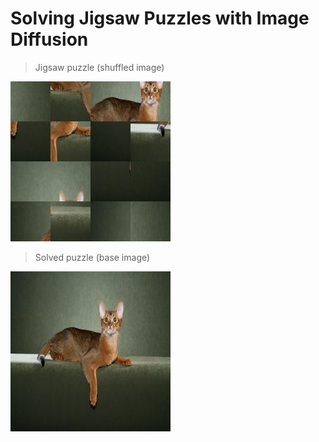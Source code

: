 # Solving Jigsaw Puzzles with Image Diffusion

> Jigsaw puzzle (shuffled image)

![shuffled_image](./examples/Abyssinian_1_shuffled.jpg)

> Solved puzzle (base image)

![base_image](./examples/Abyssinian_1_base.jpg)
